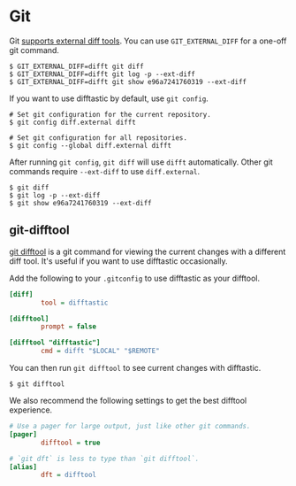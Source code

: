 # Git

Git [supports external diff
tools](https://git-scm.com/docs/diff-config#Documentation/diff-config.txt-diffexternal). You
can use `GIT_EXTERNAL_DIFF` for a one-off git command.

```
$ GIT_EXTERNAL_DIFF=difft git diff
$ GIT_EXTERNAL_DIFF=difft git log -p --ext-diff
$ GIT_EXTERNAL_DIFF=difft git show e96a7241760319 --ext-diff
```

If you want to use difftastic by default, use `git config`.

```
# Set git configuration for the current repository.
$ git config diff.external difft

# Set git configuration for all repositories.
$ git config --global diff.external difft
```

After running `git config`, `git diff` will use `difft`
automatically. Other git commands require `--ext-diff` to use
`diff.external`.

```
$ git diff
$ git log -p --ext-diff
$ git show e96a7241760319 --ext-diff
```

## git-difftool

[git difftool](https://git-scm.com/docs/git-difftool) is a git command
for viewing the current changes with a different diff tool. It's
useful if you want to use difftastic occasionally.

Add the
following to your `.gitconfig` to use difftastic as your difftool.

```ini
[diff]
        tool = difftastic

[difftool]
        prompt = false

[difftool "difftastic"]
        cmd = difft "$LOCAL" "$REMOTE"
```

You can then run `git difftool` to see current changes with difftastic.

```
$ git difftool
```

We also recommend the following settings to get the best difftool
experience.

```ini
# Use a pager for large output, just like other git commands.
[pager]
        difftool = true

# `git dft` is less to type than `git difftool`.
[alias]
        dft = difftool
```
